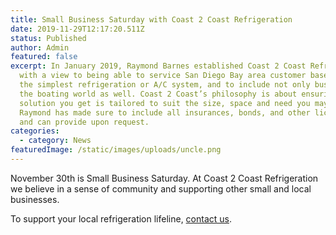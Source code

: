 ```yaml
---
title: Small Business Saturday with Coast 2 Coast Refrigeration
date: 2019-11-29T12:17:20.511Z
status: Published
author: Admin
featured: false
excerpt: In January 2019, Raymond Barnes established Coast 2 Coast Refrigeration
  with a view to being able to service San Diego Bay area customer base, from
  the simplest refrigeration or A/C system, and to include not only business but
  the boating world as well. Coast 2 Coast’s philosophy is about ensuring the
  solution you get is tailored to suit the size, space and need you may have.
  Raymond has made sure to include all insurances, bonds, and other licenses,
  and can provide upon request.
categories:
  - category: News
featuredImage: /static/images/uploads/uncle.png
---
```

November 30th is Small Business Saturday. At Coast 2 Coast Refrigeration we believe in a sense of community and supporting other small and local businesses.

To support your local refrigeration lifeline, [contact us](https://www.coast2coastrefrigeration.com/contact/).